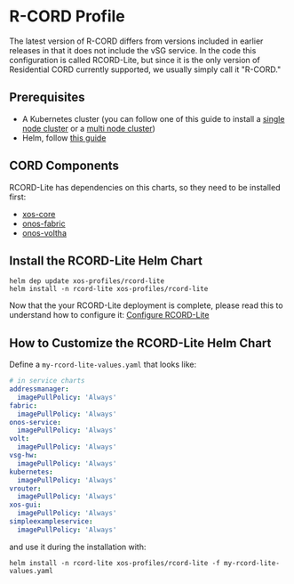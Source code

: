 # R-CORD Profile

The latest version of R-CORD differs from versions included in earlier
releases in that it does not include the vSG service. In the code this
configuration is called RCORD-Lite, but since it is the only version
of Residential CORD currently supported, we usually simply call it
"R-CORD."

## Prerequisites

- A Kubernetes cluster (you can follow one of this guide to install a [single
  node cluster](../../prereqs/k8s-single-node.md) or a [multi node
  cluster](../../prereqs/k8s-multi-node.md))
- Helm, follow [this guide](../../prereqs/helm.md)

## CORD Components

RCORD-Lite has dependencies on this charts, so they need to be installed first:

- [xos-core](../../charts/xos-core.md)
- [onos-fabric](../../charts/onos.md#onos-fabric)
- [onos-voltha](../../charts/onos.md#onos-voltha)

## Install the RCORD-Lite Helm Chart

```shell
helm dep update xos-profiles/rcord-lite
helm install -n rcord-lite xos-profiles/rcord-lite
```

Now that the your RCORD-Lite deployment is complete, please read this 
to understand how to configure it: [Configure RCORD-Lite](configuration.md)

## How to Customize the RCORD-Lite Helm Chart

Define a `my-rcord-lite-values.yaml` that looks like:

```yaml
# in service charts
addressmanager:
  imagePullPolicy: 'Always'
fabric:
  imagePullPolicy: 'Always'
onos-service:
  imagePullPolicy: 'Always'
volt:
  imagePullPolicy: 'Always'
vsg-hw:
  imagePullPolicy: 'Always'
kubernetes:
  imagePullPolicy: 'Always'
vrouter:
  imagePullPolicy: 'Always'
xos-gui:
  imagePullPolicy: 'Always'
simpleexampleservice:
  imagePullPolicy: 'Always'
```

and use it during the installation with:

```shell
helm install -n rcord-lite xos-profiles/rcord-lite -f my-rcord-lite-values.yaml
```


